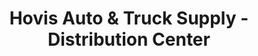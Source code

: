 ---
title: "Hovis Auto & Truck Supply - Distribution Center"
url: /mercer/hovis-auto-and-truck-supply-distribution-center/
shop: car parts
---